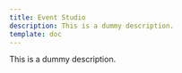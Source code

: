 ```yaml
---
title: Event Studio
description: This is a dummy description.
template: doc
---
```


This is a dummy description.